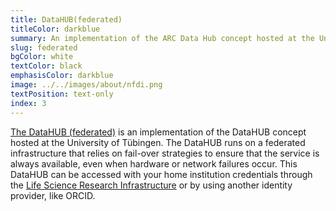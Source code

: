 ```yaml
---
title: DataHUB(federated)
titleColor: darkblue
summary: An implementation of the ARC Data Hub concept hosted at the University of Tübingen.
slug: federated
bgColor: white
textColor: black
emphasisColor: darkblue
image: ../../images/about/nfdi.png
textPosition: text-only
index: 3
---
```


[The DataHUB (federated)](https://gitlab.nfdi4plants.de/explore) is an implementation of the DataHUB concept hosted at the University of Tübingen. The DataHUB runs on a federated infrastructure that relies on fail-over strategies to ensure that the service is always available, even when hardware or network failures occur. This DataHUB can be accessed with your home institution credentials through the [Life Science Research Infrastructure](https://lifescience-ri.eu/ls-login.html) or by using another identity provider, like ORCID.

